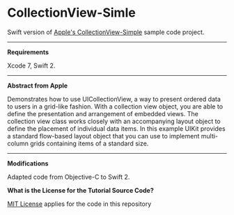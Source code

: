 # CollectionView-Simle
Swift version of [Apple's CollectionView-Simple](https://developer.apple.com/library/ios/samplecode/CollectionView-Simple/Introduction/Intro.html) sample code project.

---
**Requirements**

Xcode 7, Swift 2.

---
**Abstract from Apple**

Demonstrates how to use UICollectionView, a way to present ordered data to users in a grid-like fashion. With a collection view object, you are able to define the presentation and arrangement of embedded views. The collection view class works closely with an accompanying layout object to define the placement of individual data items. In this example UIKit provides a standard flow-based layout object that you can use to implement multi-column grids containing items of a standard size.

---
**Modifications**

Adapted code from Objective-C to Swift 2.

**What is the License for the Tutorial Source Code?**

[MIT License](http://opensource.org/licenses/MIT) applies for the code in this repository
